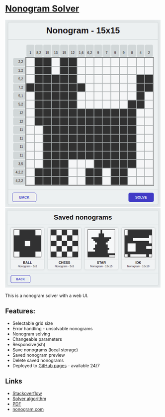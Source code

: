 # [Nonogram Solver](https://0l1v3rr.github.io/nonogram-solver/)

<img src="img/screenshot.png" width="500px" alt="screenshot"><br>
<img src="img/screenshot2.png" width="500px" alt="screenshot2">
  
This is a nonogram solver with a web UI.

## Features:
- Selectable grid size
- Error handling - unsolvable nonograms
- Nonogram solving
- Changeable parameters
- Responsive(ish)
- Save nonograms (local storage)
- Saved nonogram preview
- Delete saved nonograms
- Deployed to [GitHub pages](https://0l1v3rr.github.io/nonogram-solver/) - available 24/7

## Links
- [Stackoverflow](https://stackoverflow.com/questions/813366/solving-nonograms-picross)
- [Solver algorithm](https://lihautan.com/solving-nonogram-with-code/)
- [PDF](https://asset-pdf.scinapse.io/prod/2026240824/2026240824.pdf)
- [nonogram.com](https://nonogram.com/)